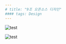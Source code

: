 ```yaml
---
# title: "9조 오픈소스 디자인"
#### tags: Design
---
```


![test](hsreol.github.io/_posts/KakaoTalk_Photo_2017-12-01-17-53-46-1.jpeg)




![test](hsreol.github.io/_posts/KakaoTalk_Photo_2017-12-01-17-53-46-2.jpeg)
